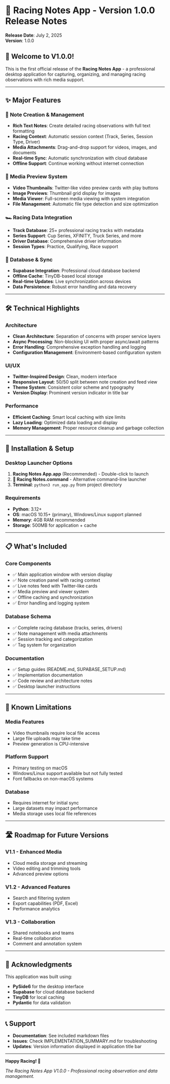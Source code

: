 # 🏁 Racing Notes App - Version 1.0.0 Release Notes

**Release Date**: July 2, 2025  
**Version**: 1.0.0  

## 🎉 **Welcome to V1.0.0!**

This is the first official release of the **Racing Notes App** - a professional desktop application for capturing, organizing, and managing racing observations with rich media support.

---

## ✨ **Major Features**

### 📝 **Note Creation & Management**
- **Rich Text Notes**: Create detailed racing observations with full text formatting
- **Racing Context**: Automatic session context (Track, Series, Session Type, Driver)
- **Media Attachments**: Drag-and-drop support for videos, images, and documents
- **Real-time Sync**: Automatic synchronization with cloud database
- **Offline Support**: Continue working without internet connection

### 🎥 **Media Preview System**
- **Video Thumbnails**: Twitter-like video preview cards with play buttons
- **Image Previews**: Thumbnail grid display for images
- **Media Viewer**: Full-screen media viewing with system integration
- **File Management**: Automatic file type detection and size optimization

### 🏎️ **Racing Data Integration**
- **Track Database**: 25+ professional racing tracks with metadata
- **Series Support**: Cup Series, XFINITY, Truck Series, and more
- **Driver Database**: Comprehensive driver information
- **Session Types**: Practice, Qualifying, Race support

### 🔗 **Database & Sync**
- **Supabase Integration**: Professional cloud database backend
- **Offline Cache**: TinyDB-based local storage
- **Real-time Updates**: Live synchronization across devices
- **Data Persistence**: Robust error handling and data recovery

---

## 🛠️ **Technical Highlights**

### **Architecture**
- **Clean Architecture**: Separation of concerns with proper service layers
- **Async Processing**: Non-blocking UI with proper async/await patterns
- **Error Handling**: Comprehensive exception handling and logging
- **Configuration Management**: Environment-based configuration system

### **UI/UX**
- **Twitter-Inspired Design**: Clean, modern interface
- **Responsive Layout**: 50/50 split between note creation and feed view
- **Theme System**: Consistent color scheme and typography
- **Version Display**: Prominent version indicator in title bar

### **Performance**
- **Efficient Caching**: Smart local caching with size limits
- **Lazy Loading**: Optimized data loading and display
- **Memory Management**: Proper resource cleanup and garbage collection

---

## 🚀 **Installation & Setup**

### **Desktop Launcher Options**
1. **Racing Notes App.app** (Recommended) - Double-click to launch
2. **🏁 Racing Notes.command** - Alternative command-line launcher
3. **Terminal**: `python3 run_app.py` from project directory

### **Requirements**
- **Python**: 3.12+
- **OS**: macOS 10.15+ (primary), Windows/Linux support planned
- **Memory**: 4GB RAM recommended
- **Storage**: 500MB for application + cache

---

## 📋 **What's Included**

### **Core Components**
- ✅ Main application window with version display
- ✅ Note creation panel with racing context
- ✅ Live notes feed with Twitter-like cards
- ✅ Media preview and viewer system
- ✅ Offline caching and synchronization
- ✅ Error handling and logging system

### **Database Schema**
- ✅ Complete racing database (tracks, series, drivers)
- ✅ Note management with media attachments
- ✅ Session tracking and categorization
- ✅ Tag system for organization

### **Documentation**
- ✅ Setup guides (README.md, SUPABASE_SETUP.md)
- ✅ Implementation documentation
- ✅ Code review and architecture notes
- ✅ Desktop launcher instructions

---

## 🔧 **Known Limitations**

### **Media Features**
- Video thumbnails require local file access
- Large file uploads may take time
- Preview generation is CPU-intensive

### **Platform Support**
- Primary testing on macOS
- Windows/Linux support available but not fully tested
- Font fallbacks on non-macOS systems

### **Database**
- Requires internet for initial sync
- Large datasets may impact performance
- Media storage uses local file references

---

## 🛣️ **Roadmap for Future Versions**

### **V1.1 - Enhanced Media**
- Cloud media storage and streaming
- Video editing and trimming tools
- Advanced preview options

### **V1.2 - Advanced Features**
- Search and filtering system
- Export capabilities (PDF, Excel)
- Performance analytics

### **V1.3 - Collaboration**
- Shared notebooks and teams
- Real-time collaboration
- Comment and annotation system

---

## 🙏 **Acknowledgments**

This application was built using:
- **PySide6** for the desktop interface
- **Supabase** for cloud database backend
- **TinyDB** for local caching
- **Pydantic** for data validation

---

## 📞 **Support**

- **Documentation**: See included markdown files
- **Issues**: Check IMPLEMENTATION_SUMMARY.md for troubleshooting
- **Updates**: Version information displayed in application title bar

---

**Happy Racing! 🏁**

*The Racing Notes App V1.0.0 - Professional racing observation and data management.* 